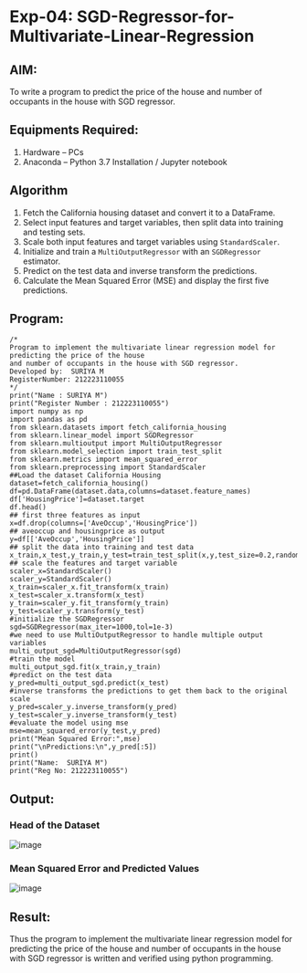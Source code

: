 # Exp-04: SGD-Regressor-for-Multivariate-Linear-Regression

## AIM:
To write a program to predict the price of the house and number of occupants in the house with SGD regressor.

## Equipments Required:
1. Hardware – PCs
2. Anaconda – Python 3.7 Installation / Jupyter notebook

## Algorithm
1. Fetch the California housing dataset and convert it to a DataFrame.
2. Select input features and target variables, then split data into training and testing sets.
3. Scale both input features and target variables using `StandardScaler`.
4. Initialize and train a `MultiOutputRegressor` with an `SGDRegressor` estimator.
5. Predict on the test data and inverse transform the predictions.
6. Calculate the Mean Squared Error (MSE) and display the first five predictions.


## Program:
```
/*
Program to implement the multivariate linear regression model for predicting the price of the house
and number of occupants in the house with SGD regressor.
Developed by:  SURIYA M
RegisterNumber: 212223110055
*/
print("Name : SURIYA M")
print("Register Number : 212223110055")
import numpy as np
import pandas as pd
from sklearn.datasets import fetch_california_housing
from sklearn.linear_model import SGDRegressor
from sklearn.multioutput import MultiOutputRegressor
from sklearn.model_selection import train_test_split
from sklearn.metrics import mean_squared_error
from sklearn.preprocessing import StandardScaler
##Load the dataset California Housing
dataset=fetch_california_housing()
df=pd.DataFrame(dataset.data,columns=dataset.feature_names)
df['HousingPrice']=dataset.target
df.head()
## first three features as input
x=df.drop(columns=['AveOccup','HousingPrice'])
## aveoccup and housingprice as output
y=df[['AveOccup','HousingPrice']]
## split the data into training and test data
x_train,x_test,y_train,y_test=train_test_split(x,y,test_size=0.2,random_state=42)
## scale the features and target variable
scaler_x=StandardScaler()
scaler_y=StandardScaler()
x_train=scaler_x.fit_transform(x_train)
x_test=scaler_x.transform(x_test)
y_train=scaler_y.fit_transform(y_train)
y_test=scaler_y.transform(y_test)
#initialize the SGDRegressor
sgd=SGDRegressor(max_iter=1000,tol=1e-3)
#we need to use MultiOutputRegressor to handle multiple output variables
multi_output_sgd=MultiOutputRegressor(sgd)
#train the model
multi_output_sgd.fit(x_train,y_train)
#predict on the test data
y_pred=multi_output_sgd.predict(x_test)
#inverse transforms the predictions to get them back to the original scale
y_pred=scaler_y.inverse_transform(y_pred)
y_test=scaler_y.inverse_transform(y_test)
#evaluate the model using mse
mse=mean_squared_error(y_test,y_pred)
print("Mean Squared Error:",mse)
print("\nPredictions:\n",y_pred[:5])
print()
print("Name:  SURIYA M")
print("Reg No: 212223110055")
```

## Output:

### Head of the Dataset
![image](https://github.com/user-attachments/assets/3a991192-83ed-43cc-aca6-f4e0966db5ab)


### Mean Squared Error and Predicted Values
![image](https://github.com/user-attachments/assets/513ab4d2-2935-433c-9026-49596f31b71c)

## Result:

Thus the program to implement the multivariate linear regression model for predicting the price of the house and number of occupants in the house with SGD regressor is written and verified using python programming.
